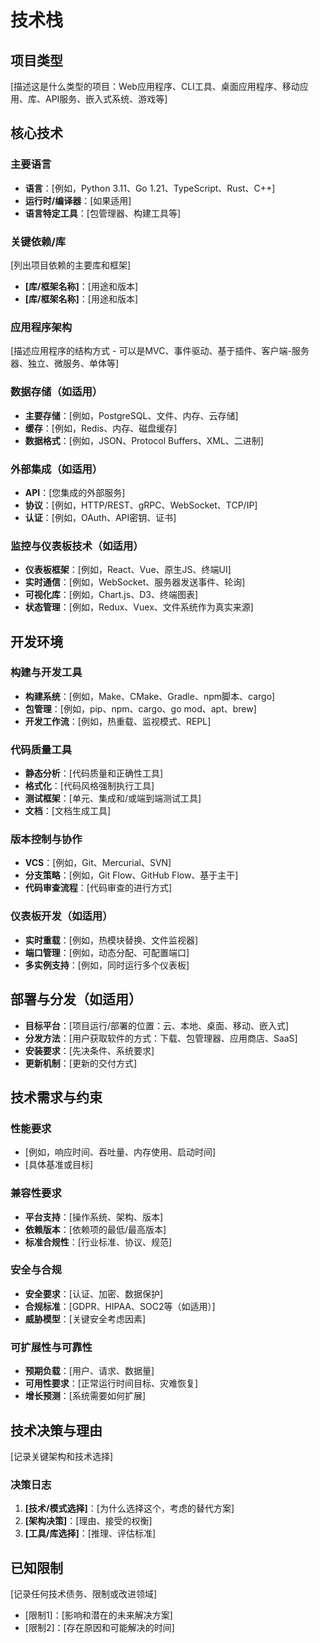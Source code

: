 # 技术栈

## 项目类型
[描述这是什么类型的项目：Web应用程序、CLI工具、桌面应用程序、移动应用、库、API服务、嵌入式系统、游戏等]

## 核心技术

### 主要语言
- **语言**：[例如，Python 3.11、Go 1.21、TypeScript、Rust、C++]
- **运行时/编译器**：[如果适用]
- **语言特定工具**：[包管理器、构建工具等]

### 关键依赖/库
[列出项目依赖的主要库和框架]
- **[库/框架名称]**：[用途和版本]
- **[库/框架名称]**：[用途和版本]

### 应用程序架构
[描述应用程序的结构方式 - 可以是MVC、事件驱动、基于插件、客户端-服务器、独立、微服务、单体等]

### 数据存储（如适用）
- **主要存储**：[例如，PostgreSQL、文件、内存、云存储]
- **缓存**：[例如，Redis、内存、磁盘缓存]
- **数据格式**：[例如，JSON、Protocol Buffers、XML、二进制]

### 外部集成（如适用）
- **API**：[您集成的外部服务]
- **协议**：[例如，HTTP/REST、gRPC、WebSocket、TCP/IP]
- **认证**：[例如，OAuth、API密钥、证书]

### 监控与仪表板技术（如适用）
- **仪表板框架**：[例如，React、Vue、原生JS、终端UI]
- **实时通信**：[例如，WebSocket、服务器发送事件、轮询]
- **可视化库**：[例如，Chart.js、D3、终端图表]
- **状态管理**：[例如，Redux、Vuex、文件系统作为真实来源]

## 开发环境

### 构建与开发工具
- **构建系统**：[例如，Make、CMake、Gradle、npm脚本、cargo]
- **包管理**：[例如，pip、npm、cargo、go mod、apt、brew]
- **开发工作流**：[例如，热重载、监视模式、REPL]

### 代码质量工具
- **静态分析**：[代码质量和正确性工具]
- **格式化**：[代码风格强制执行工具]
- **测试框架**：[单元、集成和/或端到端测试工具]
- **文档**：[文档生成工具]

### 版本控制与协作
- **VCS**：[例如，Git、Mercurial、SVN]
- **分支策略**：[例如，Git Flow、GitHub Flow、基于主干]
- **代码审查流程**：[代码审查的进行方式]

### 仪表板开发（如适用）
- **实时重载**：[例如，热模块替换、文件监视器]
- **端口管理**：[例如，动态分配、可配置端口]
- **多实例支持**：[例如，同时运行多个仪表板]

## 部署与分发（如适用）
- **目标平台**：[项目运行/部署的位置：云、本地、桌面、移动、嵌入式]
- **分发方法**：[用户获取软件的方式：下载、包管理器、应用商店、SaaS]
- **安装要求**：[先决条件、系统要求]
- **更新机制**：[更新的交付方式]

## 技术需求与约束

### 性能要求
- [例如，响应时间、吞吐量、内存使用、启动时间]
- [具体基准或目标]

### 兼容性要求  
- **平台支持**：[操作系统、架构、版本]
- **依赖版本**：[依赖项的最低/最高版本]
- **标准合规性**：[行业标准、协议、规范]

### 安全与合规
- **安全要求**：[认证、加密、数据保护]
- **合规标准**：[GDPR、HIPAA、SOC2等（如适用）]
- **威胁模型**：[关键安全考虑因素]

### 可扩展性与可靠性
- **预期负载**：[用户、请求、数据量]
- **可用性要求**：[正常运行时间目标、灾难恢复]
- **增长预测**：[系统需要如何扩展]

## 技术决策与理由
[记录关键架构和技术选择]

### 决策日志
1. **[技术/模式选择]**：[为什么选择这个，考虑的替代方案]
2. **[架构决策]**：[理由、接受的权衡]
3. **[工具/库选择]**：[推理、评估标准]

## 已知限制
[记录任何技术债务、限制或改进领域]

- [限制1]：[影响和潜在的未来解决方案]
- [限制2]：[存在原因和可能解决的时间]